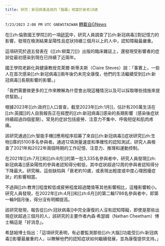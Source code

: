 ```yaml
---
title: 研究：新冠病毒造成的「腦霧」相當於衰老10歲
---
```

`7/23/2023 2:08 PM UTC GNEWSTAIWAN` [轉載自GNews](https://gnews.org/articles/1481782)

在[[zh:倫敦國王學院]]的一項[研究](https://truthusa.us/covid-news/brain-fog-of-long-covid-comparable-to-ageing-10-years-study-finds-coronavirus/ )中，研究人員調查了[[zh:新冠病毒]]對記憶力的影響，發現在檢測結果呈陽性且症狀持續三個月以上的人中，認知障礙最嚴重。

這項研究於週五發表在《[[zh:柳葉刀]]》出版的臨床雜誌上，還發現受影響者的症狀從最初感染到現在已持續了近兩年。

國王學院老齡化與健康教授克萊爾·斯蒂夫斯（Claire Steves）說：「事實上，一些人在首次感染[[zh:新冠病毒]]兩年後仍未完全康復，他們的生活繼續受到[[zh:新冠病毒]]長期影響的影響。」

「我們需要做更多的工作來瞭解為什麼會出現這種情況以及可以採取哪些措施來提供幫助。」

根據2023年[[zh:政府]]人口普查，截至2023年[[zh:1月]]，估計有200萬生活在[[zh:英國]]的人自我報告正在經歷的[[zh:新冠病毒]]感染的長期影響（感染後症狀持續超過四個星期）。常見的症狀包括疲勞、注意力不集中、呼吸短促和肌肉疼痛。

該研究通過[[zh:智能手機]]應用程序招募了來自[[zh:新冠病毒]]症狀研究[[zh:生物]]庫的5100多名參與者。通過12項測量速度和準確性的認知測試，研究人員檢查了2021年和2022年兩個時期的工作記憶、注意力、推理和運動控制。

在2021年[[zh:7月]]和[[zh:8月]]的第一批3,335名參與者中，研究人員發現[[zh:新冠病毒]]感染陽性的參與者認知得分較低，其中症狀超過12周的參與者認知得分下降最大。研究稱，這些缺陷與「衰老約10歲，或表現出輕度或中度心理困擾症狀」的影響相當。

不過與[[zh:教育]]程度較低或疲勞程度超過閾值等其他影響相比，這種影響較小。研究人員發現，在2022年[[zh:4月]]和[[zh:6月]]的第二輪1786名參與者中，即第一輪9個月後，得分沒有明顯提高。

該研究發現，報告從[[zh:冠狀病毒]]中完全康復的人沒有認知障礙，即使是那些出現症狀超過三個月的人，該研究的主要作者內森·希瑟姆（Nathan Cheetham）博士稱這是「好消息」。

希瑟姆博士指出：「這項研究表明，有必要監測那些[[zh:大腦]]功能受[[zh:新冠病毒]]影響最嚴重的人，以瞭解他們的認知症狀如何繼續發展，並為康復提供支持。」
